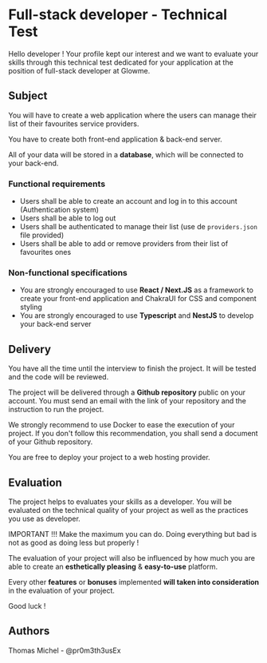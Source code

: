# Full-stack developer - Technical Test

Hello developer ! Your profile kept our interest and we want to evaluate your skills through this technical test dedicated for your application at the position of full-stack developer at Glowme.

## Subject

You will have to create a web application where the users can manage their list of their favourites service providers.

You have to create both front-end application & back-end server.

All of your data will be stored in a **database**, which will be connected to your back-end.

### Functional requirements

- Users shall be able to create an account and log in to this account (Authentication system)
- Users shall be able to log out
- Users shall be authenticated to manage their list (use de `providers.json` file provided)
- Users shall be able to add or remove providers from their list of favourites ones

### Non-functional specifications

- You are strongly encouraged to use **React / Next.JS** as a framework to create your front-end application and ChakraUI for CSS and component styling
- You are strongly encouraged to use **Typescript** and **NestJS** to develop your back-end server

## Delivery

You have all the time until the interview to finish the project. It will be tested and the code will be reviewed.

The project will be delivered through a **Github repository** public on your account. You must send an email with the link of your repository and the instruction to run the project.


We strongly recommend to use Docker to ease the execution of your project. If you don't follow this recommendation, you shall send a document of your Github repository.

You are free to deploy your project to a web hosting provider.

## Evaluation

The project helps to evaluates your skills as a developer. You will be evaluated on the technical quality of your project as well as the practices you use as developer.

IMPORTANT !!! Make the maximum you can do. Doing everything but bad is not as good as doing less but properly !

The evaluation of your project will also be influenced by how much you are able to create an **esthetically pleasing** & **easy-to-use** platform.

Every other **features** or **bonuses** implemented **will taken into consideration** in the evaluation of your project.


Good luck !


## Authors

Thomas Michel - @pr0m3th3usEx

